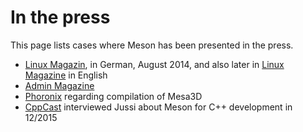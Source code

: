 # In the press

This page lists cases where Meson has been presented in the press.

* [Linux Magazin](http://www.linux-magazin.de/Ausgaben/2014/08/), in German, August 2014, and also later in [Linux Magazine](http://www.linux-magazine.com/Issues/2014/166/Meson-Build-System) in English
* [Admin Magazine](http://www.admin-magazine.com/HPC/Articles/The-Meson-Build-System)
* [Phoronix](http://www.phoronix.com/scan.php?page=news_item&px=MTc1MDc) regarding compilation of Mesa3D
* [CppCast](http://cppcast.com/2015/12/jussi-pakkanen/) interviewed Jussi about Meson for C++ development in 12/2015

